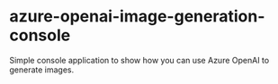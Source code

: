 # azure-openai-image-generation-console
Simple console application to show how you can use Azure OpenAI to generate images.
